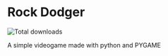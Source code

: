 Rock Dodger
===========
![Total downloads][downloads svg]

A simple videogame made with python and PYGAME




[downloads svg]: https://img.shields.io/github/downloads/AlexanderArce/rockdodger/total.svg
